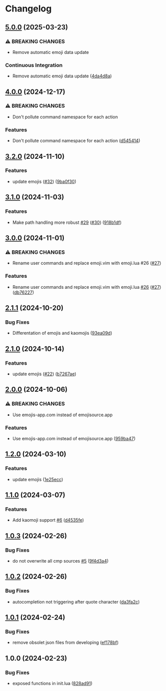 # Changelog

## [5.0.0](https://github.com/Allaman/emoji.nvim/compare/v4.0.0...v5.0.0) (2025-03-23)


### ⚠ BREAKING CHANGES

* Remove automatic emoji data update

### Continuous Integration

* Remove automatic emoji data update ([4da4d8a](https://github.com/Allaman/emoji.nvim/commit/4da4d8ad12ac2f32804e356699784350bdb766f9))

## [4.0.0](https://github.com/Allaman/emoji.nvim/compare/v3.2.0...v4.0.0) (2024-12-17)


### ⚠ BREAKING CHANGES

* Don't pollute command namespace for each action

### Features

* Don't pollute command namespace for each action ([d545414](https://github.com/Allaman/emoji.nvim/commit/d545414ef7221798b598c6c270dc33d488897bb3))

## [3.2.0](https://github.com/Allaman/emoji.nvim/compare/v3.1.0...v3.2.0) (2024-11-10)


### Features

* update emojis ([#32](https://github.com/Allaman/emoji.nvim/issues/32)) ([9ba0f30](https://github.com/Allaman/emoji.nvim/commit/9ba0f30829ce942001c7afa039e96718aef8f783))

## [3.1.0](https://github.com/Allaman/emoji.nvim/compare/v3.0.0...v3.1.0) (2024-11-03)


### Features

* Make path handling more robust [#29](https://github.com/Allaman/emoji.nvim/issues/29) ([#30](https://github.com/Allaman/emoji.nvim/issues/30)) ([918b1df](https://github.com/Allaman/emoji.nvim/commit/918b1df33f8dbca94e3e1064d993f7b8b2d437af))

## [3.0.0](https://github.com/Allaman/emoji.nvim/compare/v2.1.1...v3.0.0) (2024-11-01)


### ⚠ BREAKING CHANGES

* Rename user commands and replace emoji.vim with emoji.lua #26 ([#27](https://github.com/Allaman/emoji.nvim/issues/27))

### Features

* Rename user commands and replace emoji.vim with emoji.lua [#26](https://github.com/Allaman/emoji.nvim/issues/26) ([#27](https://github.com/Allaman/emoji.nvim/issues/27)) ([db76227](https://github.com/Allaman/emoji.nvim/commit/db762271d4c3ad01a83c6296a4da2c5becd262da))

## [2.1.1](https://github.com/Allaman/emoji.nvim/compare/v2.1.0...v2.1.1) (2024-10-20)


### Bug Fixes

* Differentation of emojis and kaomojis ([93ea09d](https://github.com/Allaman/emoji.nvim/commit/93ea09d493aba1b4e3cbd6a4dbe69349399c7db2))

## [2.1.0](https://github.com/Allaman/emoji.nvim/compare/v2.0.0...v2.1.0) (2024-10-14)


### Features

* update emojis ([#22](https://github.com/Allaman/emoji.nvim/issues/22)) ([b7267ae](https://github.com/Allaman/emoji.nvim/commit/b7267aec95c95fdfeb71e1f2133623bc590df6ef))

## [2.0.0](https://github.com/Allaman/emoji.nvim/compare/v1.2.0...v2.0.0) (2024-10-06)


### ⚠ BREAKING CHANGES

* Use emojis-app.com instead of emojisource.app

### Features

* Use emojis-app.com instead of emojisource.app ([959ba47](https://github.com/Allaman/emoji.nvim/commit/959ba4733f7d5f23803727559c444cc91767dc1c))

## [1.2.0](https://github.com/Allaman/emoji.nvim/compare/v1.1.0...v1.2.0) (2024-03-10)


### Features

* update emojis ([1e25ecc](https://github.com/Allaman/emoji.nvim/commit/1e25eccb6a46cd65dec7051c9db7356fe2234b40))

## [1.1.0](https://github.com/Allaman/emoji.nvim/compare/v1.0.3...v1.1.0) (2024-03-07)


### Features

* Add kaomoji support [#6](https://github.com/Allaman/emoji.nvim/issues/6) ([d4535fe](https://github.com/Allaman/emoji.nvim/commit/d4535fe0bad708e606bb01cae50c05f7f2f69431))

## [1.0.3](https://github.com/Allaman/emoji.nvim/compare/v1.0.2...v1.0.3) (2024-02-26)


### Bug Fixes

* do not overwrite all cmp sources [#5](https://github.com/Allaman/emoji.nvim/issues/5) ([9f4d3a4](https://github.com/Allaman/emoji.nvim/commit/9f4d3a418ae1478d2eee6e200d6a390c72256c9e))

## [1.0.2](https://github.com/Allaman/emoji.nvim/compare/v1.0.1...v1.0.2) (2024-02-26)


### Bug Fixes

* autocompletion not triggering after quote character ([da3fa2c](https://github.com/Allaman/emoji.nvim/commit/da3fa2c4b9521aabd8b01d2d7547839a3ac8f42e))

## [1.0.1](https://github.com/Allaman/emoji.nvim/compare/v1.0.0...v1.0.1) (2024-02-24)


### Bug Fixes

* remove obsolet json files from developing ([ef178bf](https://github.com/Allaman/emoji.nvim/commit/ef178bf8ca03260619aa6dc750a6525e58f82aed))

## 1.0.0 (2024-02-23)


### Bug Fixes

* exposed functions in init.lua ([828ad91](https://github.com/Allaman/emoji.nvim/commit/828ad9120312d5bcbdf934dc11d8a82d8d79ab97))
